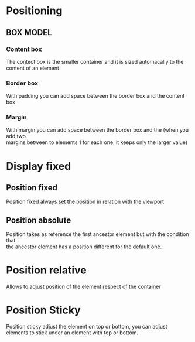 # Positioning
## BOX MODEL
### Content box
The contect box is the smaller container and it is sized automacally to the content of an element
### Border box
With padding you can add space between the border box and the content box
### Margin
With margin you can add space between the border box and the (when you add two<br> margins between to elements 1 for each one, it keeps only the larger value)

# Display fixed
## Position fixed
Position fixed always set the position in relation with the viewport
## Position absolute
Position takes as reference the first ancestor  element but with the condition that <br> the ancestor element has a position different for the default one.
# Position relative
Allows to adjust position of the element respect of the container 
# Position Sticky
Position sticky adjust the element on top or bottom, you can adjust elements to stick under an element with top or bottom.